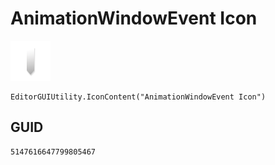 # AnimationWindowEvent Icon
![](/img/AnimationWindowEvent%20Icon.png)

``` CSharp
EditorGUIUtility.IconContent("AnimationWindowEvent Icon")
```
## GUID
```
5147616647799805467
```
